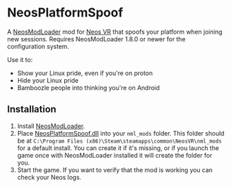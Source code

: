 # NeosPlatformSpoof

A [NeosModLoader](https://github.com/zkxs/NeosModLoader) mod for [Neos VR](https://neos.com/) that spoofs your platform when joining new sessions. Requires NeosModLoader 1.8.0 or newer for the configuration system.

Use it to:
- Show your Linux pride, even if you're on proton
- Hide your Linux pride
- Bamboozle people into thinking you're on Android

## Installation
1. Install [NeosModLoader](https://github.com/zkxs/NeosModLoader).
2. Place [NeosPlatformSpoof.dll](https://github.com/zkxs/NeosPlatformSpoof/releases/latest/download/NeosPlatformSpoof.dll) into your `nml_mods` folder. This folder should be at `C:\Program Files (x86)\Steam\steamapps\common\NeosVR\nml_mods` for a default install. You can create it if it's missing, or if you launch the game once with NeosModLoader installed it will create the folder for you.
3. Start the game. If you want to verify that the mod is working you can check your Neos logs.
